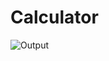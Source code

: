 # Calculator
 
![Output](https://user-images.githubusercontent.com/111579457/225014715-af24e1dd-4fef-4f22-ad69-285a7ea53245.png)
